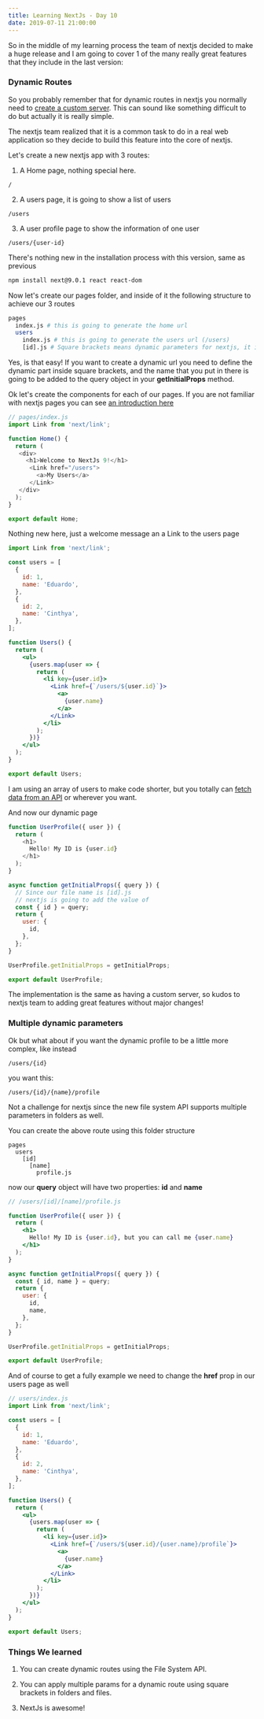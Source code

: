 ```yaml
---
title: Learning NextJs - Day 10
date: 2019-07-11 21:00:00
---
```


So in the middle of my learning process the team of nextjs decided to make a huge release and I am going to cover 1 of the many really great features that they include in the last version:

### Dynamic Routes

So you probably remember that for dynamic routes in nextjs you normally need to [create a custom server](https://blog.eperedo.com/2019/06/28/learning-nextjs-day-eight/). This can sound like something difficult to do but actually it is really simple.

The nextjs team realized that it is a common task to do in a real web application so they decide to build this feature into the core of nextjs.

Let's create a new nextjs app with 3 routes:

1. A Home page, nothing special here.
```
/
```
2. A users page, it is going to show a list of users

```
/users
```
3. A user profile page to show the information of one user

```
/users/{user-id}
```

There's nothing new in the installation process with this version, same as previous

```bash
npm install next@9.0.1 react react-dom
```

Now let's create our pages folder, and inside of it the following structure to achieve our 3 routes

```bash
pages
  index.js # this is going to generate the home url
  users
    index.js # this is going to generate the users url (/users)
    [id].js # Square brackets means dynamic parameters for nextjs, it is going to # generate the url: /users/{id}
```

Yes, is that easy! If you want to create a dynamic url you need to define the dynamic part inside square brackets, and the name that you put in there is going to be added to the query object in your **getInitialProps** method.

Ok let's create the components for each of our pages. If you are not familiar with nextjs pages you can see [an introduction here](https://blog.eperedo.com/2019/06/16/learning-next-day-one/)

```js
// pages/index.js
import Link from 'next/link';

function Home() {
  return (
   <div>
     <h1>Welcome to NextJs 9!</h1>
      <Link href="/users">
        <a>My Users</a>
      </Link>
   </div>
  );
}

export default Home;
```

Nothing new here, just a welcome message an a Link to the users page  

```jsx
import Link from 'next/link';

const users = [
  {
    id: 1,
    name: 'Eduardo',
  },
  {
    id: 2,
    name: 'Cinthya',
  },
];

function Users() {
  return (
    <ul>
      {users.map(user => {
        return (
          <li key={user.id}>
            <Link href={`/users/${user.id}`}>
              <a>
                {user.name}
              </a>
            </Link>
          </li>
        );
      })}
    </ul>
  );
}

export default Users;
```

I am using an array of users to make code shorter, but you totally can [fetch data from an API](https://blog.eperedo.com/2019/06/18/learning-next-day-two/) or wherever you want.

And now our dynamic page

```js
function UserProfile({ user }) {
  return (
    <h1>
      Hello! My ID is {user.id}
    </h1>
  );
}

async function getInitialProps({ query }) {
  // Since our file name is [id].js
  // nextjs is going to add the value of
  const { id } = query;
  return {
    user: {
      id,
    },
  };
}

UserProfile.getInitialProps = getInitialProps;

export default UserProfile;
```

The implementation is the same as having a custom server, so kudos to nextjs team to adding great features without major changes!

### Multiple dynamic parameters

Ok but what about if you want the dynamic profile to be a little more complex, like instead

```
/users/{id}
```

you want this:

```
/users/{id}/{name}/profile
```

Not a challenge for nextjs since the new file system API supports multiple parameters in folders as well.

You can create the above route using this folder structure

```
pages
  users
    [id]
      [name]
        profile.js
```

now our **query** object will have two properties: **id** and **name**

```jsx
// /users/[id]/[name]/profile.js

function UserProfile({ user }) {
  return (
    <h1>
      Hello! My ID is {user.id}, but you can call me {user.name}
    </h1>
  );
}

async function getInitialProps({ query }) {
  const { id, name } = query;
  return {
    user: {
      id,
      name,
    },
  };
}

UserProfile.getInitialProps = getInitialProps;

export default UserProfile;
```

And of course to get a fully example we need to change the **href** prop in our users page as well

```jsx
// users/index.js
import Link from 'next/link';

const users = [
  {
    id: 1,
    name: 'Eduardo',
  },
  {
    id: 2,
    name: 'Cinthya',
  },
];

function Users() {
  return (
    <ul>
      {users.map(user => {
        return (
          <li key={user.id}>
            <Link href={`/users/${user.id}/{user.name}/profile`}>
              <a>
                {user.name}
              </a>
            </Link>
          </li>
        );
      })}
    </ul>
  );
}

export default Users;
```

### Things We learned

1. You can create dynamic routes using the File System API.

2. You can apply multiple params for a dynamic route using square brackets in folders and files.

3. NextJs is awesome!
